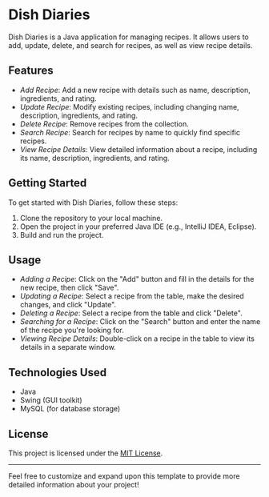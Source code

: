 # Dish Diaries

Dish Diaries is a Java application for managing recipes. It allows users to add, update, delete, and search for recipes, as well as view recipe details.

## Features

- *Add Recipe*: Add a new recipe with details such as name, description, ingredients, and rating.
- *Update Recipe*: Modify existing recipes, including changing name, description, ingredients, and rating.
- *Delete Recipe*: Remove recipes from the collection.
- *Search Recipe*: Search for recipes by name to quickly find specific recipes.
- *View Recipe Details*: View detailed information about a recipe, including its name, description, ingredients, and rating.

## Getting Started

To get started with Dish Diaries, follow these steps:

1. Clone the repository to your local machine.
2. Open the project in your preferred Java IDE (e.g., IntelliJ IDEA, Eclipse).
3. Build and run the project.

## Usage

- *Adding a Recipe*: Click on the "Add" button and fill in the details for the new recipe, then click "Save".
- *Updating a Recipe*: Select a recipe from the table, make the desired changes, and click "Update".
- *Deleting a Recipe*: Select a recipe from the table and click "Delete".
- *Searching for a Recipe*: Click on the "Search" button and enter the name of the recipe you're looking for.
- *Viewing Recipe Details*: Double-click on a recipe in the table to view its details in a separate window.

## Technologies Used

- Java
- Swing (GUI toolkit)
- MySQL (for database storage)

## License

This project is licensed under the [MIT License](LICENSE).

---

Feel free to customize and expand upon this template to provide more detailed information about your project!
